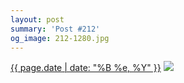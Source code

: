 ```yaml
---
layout: post
summary: 'Post #212'
og_image: 212-1280.jpg
---
```


<p>
  <time><a href="/212">{{ page.date | date: "%B %e, %Y" }}</a></time>
  <a href="/212"><img src="{{ site.assets_url }}/212-640.jpg" srcset="{{ site.assets_url }}/212-1280.jpg 1280w, {{ site.assets_url }}/212-960.jpg 960w, {{ site.assets_url }}/212-640.jpg 640w, {{ site.assets_url }}/212-320.jpg 320w" sizes="(min-width: 700px) 50vw, calc(100vw - 2rem)" /></a>
</p>
